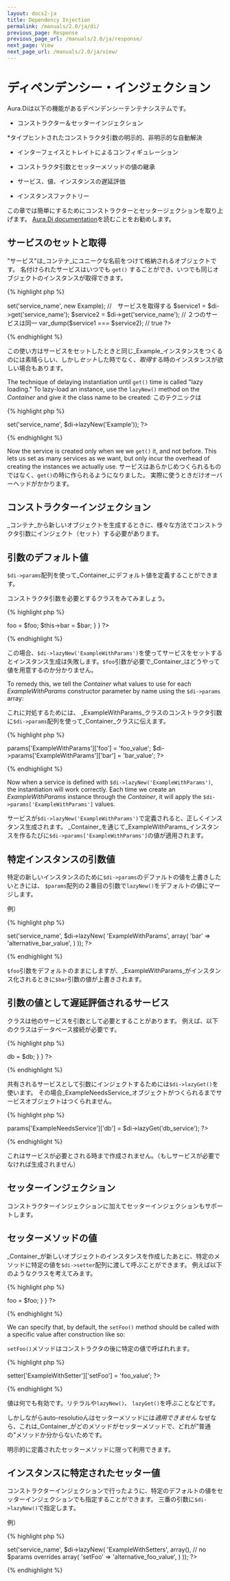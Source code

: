```yaml
---
layout: docs2-ja
title: Dependency Injection
permalink: /manuals/2.0/ja/di/
previous_page: Response
previous_page_url: /manuals/2.0/ja/response/
next_page: View
next_page_url: /manuals/2.0/ja/view/
---
```


# ディペンデンシー・インジェクション

Aura.Diは以下の機能があるデペンデンシーテンテナシステムです。

* コンストラクター＆セッターインジェクション

*タイプヒントされたコンストラクタ引数の明示的、非明示的な自動解決

* インターフェイスとトレイトによるコンフィギュレーション

* コンストラクタ引数とセッターメソッドの値の継承

* サービス、値、インスタンスの遅延評価

* インスタンスファクトリー

この章では簡単にするためにコンストラクターとセッタージェクションを取り上げます。
[Aura.Di documentation](https://github.com/auraphp/Aura.Di/blob/develop-2/README.md)を読むことをお勧めします。

## サービスのセットと取得

"サービス"は_コンテナ_にユニークな名前をつけて格納されるオブジェクトです。
名付けられたサービスはいつでも `get()` することができ、いつでも同じオブジェクトのインスタンスが取得できます。

{% highlight php %}
<?php
// Exampleクラスを定義
class Example
{
    // ...
}

// サービスをセットする
$di->set('service_name', new Example);

//　サービスを取得する
$service1 = $di->get('service_name');
$service2 = $di->get('service_name');

// ２つのサービスは同一
var_dump($service1 === $service2); // true
?>
{% endhighlight %}

この使い方はサービスをセットしたときと同じ_Example_インスタンスをつくるのには素晴らしい、しかし*セット*した時でなく、*取得*する時のインスタンスが欲しい場合もあります。

The technique of delaying instantiation until `get()` time is called "lazy loading." To lazy-load an instance, use the `lazyNew()` method on the _Container_ and give it the class name to be created:
このテクニックは

{% highlight php %}
<?php
// 遅延評価されるインスタンスとしてサービスをセットする
$di->set('service_name', $di->lazyNew('Example'));
?>
{% endhighlight %}

Now the service is created only when we we `get()` it, and not before.
This lets us set as many services as we want, but only incur the overhead of creating the instances we actually use.
サービスはあらかじめつくられるものではなく、`get()`の時に作られるようになりました。
実際に使うときだけオーバーヘッドがかかります。

## コンストラクターインジェクション

_コンテナ_から新しいオブジェクトを生成するときに、様々な方法でコンストラクタ引数にインジェクト（セット）する必要があります。

## 引数のデフォルト値

`$di->params`配列を使って_Container_にデフォルト値を定義することができます。

コンストラクタ引数を必要とするクラスをみてみましょう。

{% highlight php %}
<?php
class ExampleWithParams
{
    protected $foo;
    protected $bar;
    public function __construct($foo, $bar)
    {
        $this->foo = $foo;
        $this->bar = $bar;
    }
}
?>
{% endhighlight %}

この場合、`$di->lazyNew('ExampleWithParams')`を使ってサービスをセットするとインスタンス生成は失敗します。`$foo`引数が必要で_Container_はどうやって値を用意するのか分かりません。

To remedy this, we tell the _Container_ what values to use for
each _ExampleWithParams_ constructor parameter by name using the `$di->params` array:

これに対処するためには、 _ExampleWithParams_クラスのコンストラクタ引数に`$di->params`配列を使って_Container_クラスに伝えます。

{% highlight php %}
<?php
$di->params['ExampleWithParams']['foo'] = 'foo_value';
$di->params['ExampleWithParams']['bar'] = 'bar_value';
?>
{% endhighlight %}

Now when a service is defined with `$di->lazyNew('ExampleWithParams')`,
the instantiation will work correctly. Each time we create an
_ExampleWithParams_ instance through the _Container_, it will apply
the `$di->params['ExampleWithParams']` values.

サービスが`$di->lazyNew('ExampleWithParams')`で定義されると、正しくインスタンス生成されます。
_Container_を通じて_ExampleWithParams_インスタンスを作るたびに`$di->params['ExampleWithParams']`の値が適用されます。

## 特定インスタンスの引数値

特定の新しいインスタンスのために`$di->params`のデファルトの値を上書きしたいときには、
`$params`配列の２番目の引数で`lazyNew()`をデフォルトの値にマージします。

例）

{% highlight php %}
<?php
$di->set('service_name', $di->lazyNew(
    'ExampleWithParams',
    array(
        'bar' => 'alternative_bar_value',
    )
));
?>
{% endhighlight %}

`$foo`引数をデフォルトのままにしますが、_ExampleWithParams_がインスタンス化されるときに`$bar`引数の値が上書きされます。

## 引数の値として遅延評価されるサービス

クラスは他のサービスを引数として必要とすることがあります。
例えば、以下のクラスはデータベース接続が必要です。


{% highlight php %}
<?php
class ExampleNeedsService
{
    protected $db;
    public function __construct($db)
    {
        $this->db = $db;
    }
}
?>
{% endhighlight %}

共有されるサービスとして引数にインジェクトするためには`$di->lazyGet()`を使います。
その場合_ExampleNeedsService_オブジェクトがつくられるまでサービスオブジェクトはつくられません。


{% highlight php %}
<?php
$di->params['ExampleNeedsService']['db'] = $di->lazyGet('db_service');
?>
{% endhighlight %}

これはサービスが必要とされる時まで作成されません。（もしサービスが必要でなければ生成されません）

## セッターインジェクション

コンストラクターインジェクションに加えてセッターインジェクションもサポートします。

## セッターメソッドの値


_Container_が新しいオブジェクトのインスタンスを作成したあとに、特定のメソッドに特定の値を`$di->setter`配列に渡して呼ぶことができます。
例えば以下のようなクラスを考えてみます。

{% highlight php %}
<?php
class ExampleWithSetter
{
    protected $foo;

    public function setFoo($foo)
    {
        $this->foo = $foo;
    }
}
?>
{% endhighlight %}

We can specify that, by default,
the `setFoo()` method should be called with a specific value after construction like so:

`setFoo()`メソッドはコンストラクタの後に特定の値で呼ばれれます。


{% highlight php %}
<?php
$di->setter['ExampleWithSetter']['setFoo'] = 'foo_value';
?>
{% endhighlight %}

値は何でも有効です。リテラルや`lazyNew()`、 `lazyGet()`を呼ぶことなどです。

しかしながらauto-resolutioんはセッターメソッドには*適用できません*
なぜなら、これは_Container_がどのメソッドがセッターメソッドで、どれが”普通の"メソッドか分からないためです。

明示的に定義されたセッターメソッドに限って利用できます。

## インスタンスに特定されたセッター値

コンストラクターインジェクションで行ったように、特定のデフォルトの値をセッターインジェクションでも指定することができます。
三番の引数に`$di->lazyNew()`で指定します。

例）

{% highlight php %}
<?php
$di->set('service_name', $di->lazyNew(
    'ExampleWithSetters',
    array(), // no $params overrides
    array(
        'setFoo' => 'alternative_foo_value',
    )
));
?>
{% endhighlight %}

